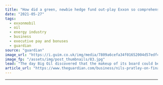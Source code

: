 ```yaml
---
title: "How did a green, newbie hedge fund out-play Exxon so comprehensively? | Nils Pratley"
date: "2021-05-27"
tags: 
  - exxonmobil
  - oil
  - energy industry
  - business
  - executive pay and bonuses
  - guardian
source: "guardian"
image_url: "https://i.guim.co.uk/img/media/7809a6cefa34f01652004d57edfc23177f714ac8/0_231_3500_2101/master/3500.jpg?width=460&quality=85&auto=format&fit=max&s=0ca2487ecc0b12cf977ac7ffcbc9b835"
image_fp: "/assets/img/post_thumbnails/83.jpg"
lead: "The day Big Oil discovered that the makeup of its board could be changed against its willIn the short history of shareholder activism, the humiliation of the board of ExxonMobil on Wednesday takes some beating. The directors were comprehensively out-..."
article_url: "https://www.theguardian.com/business/nils-pratley-on-finance/2021/may/27/how-did-a-green-newbie-hedge-fund-out-play-exxon-so-comprehensively"
---
```


---
